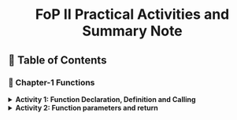 <a name="readme-top"></a>

<div align="center">
  <h1><b> FoP II Practical Activities and Summary Note</b></h1>
</div>


## 📗 Table of Contents

### 📖 Chapter-1 Functions

  <details>
    <summary><b>Activity 1: Function Declaration, Definition and Calling<b></summary>
      <ul>
        <li><a href="./Chapter-1 Activities/README.md#">Summary Note</a></li>
        <li><a href="./Chapter-1 Activities/Exercise-1.cpp">Example Code 1</a></li>
        <li><a href="./Chapter-1 Activities/Exercise-2.cpp">Example Code 2</a></li>
      </ul>
  </details>
      
  <details>
    <summary><b>Activity 2: Function parameters and return<b></summary>
      <ul>
        <li><a href="./Chapter-1 Activities/README.md#">Summary Note</a></li>
        <li><a href="./Chapter-1 Activities/Exercise-3.cpp">Example Code 1</a></li>
        <li><a href="./Chapter-1 Activities/Exercise-4.cpp">Example Code 2</a></li>
        <li><a href="./Chapter-1 Activities/Exercise-5.cpp">Example Code 3</a></li>
      </ul>
  </details>

